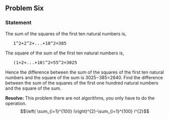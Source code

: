 ## Problem Six

### Statement
The sum of the squares of the first ten natural numbers is,
<pre>	1^2+2^2+...+10^2=385</pre>
The square of the sum of the first ten natural numbers is,
<pre>	(1+2+...+10)^2=55^2=3025</pre>
Hence the difference between the sum of the squares of the first ten natural numbers and the square of the sum is 3025−385=2640.
Find the difference between the sum of the squares of the first one hundred natural numbers and the square of the sum.

**Resolve:**
This problem there are not algorithms, you only have to do the operation.
    $$\left( \sum_{i=1}^{100} i\right)^{2}-\sum_{i=1}^{100} i^{2}$$
